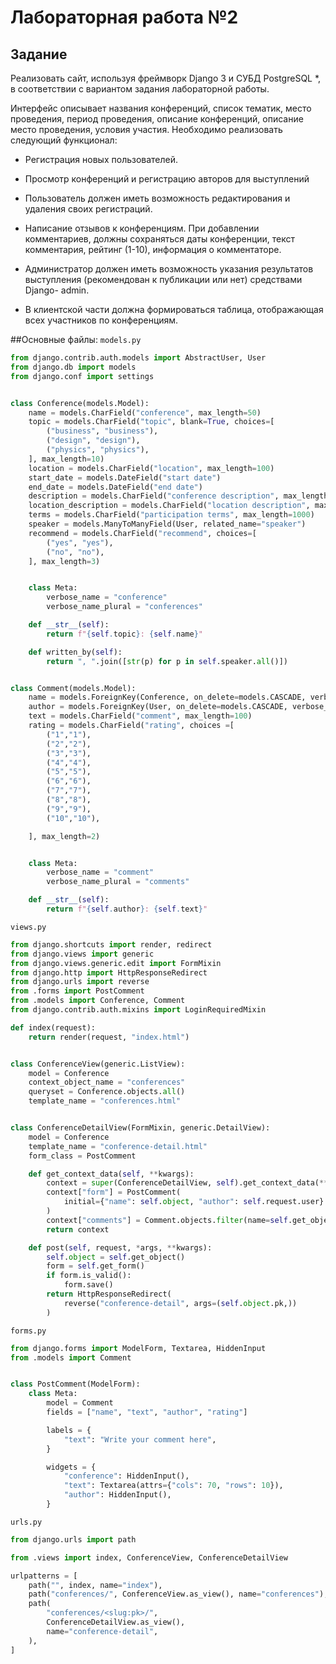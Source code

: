 # Лабораторная работа №2

## Задание
Реализовать сайт, используя фреймворк Django 3 и СУБД PostgreSQL *, в
соответствии с вариантом задания лабораторной работы.

Интерфейс описывает названия конференций, список тематик, место проведения,
период проведения, описание конференций, описание место проведения, условия участия.
Необходимо реализовать следующий функционал:

* Регистрация новых пользователей.

* Просмотр конференций и регистрацию авторов для выступлений

* Пользователь должен иметь возможность редактирования и удаления своих
регистраций.

* Написание отзывов к конференциям. При добавлении комментариев,
должны сохраняться даты конференции, текст комментария, рейтинг (1-10),
информация о комментаторе.

* Администратор должен иметь возможность указания результатов
выступления (рекомендован к публикации или нет) средствами Django-
admin.

* В клиентской части должна формироваться таблица, отображающая всех
участников по конференциям.

##Основные файлы:
`models.py`
```python
from django.contrib.auth.models import AbstractUser, User
from django.db import models
from django.conf import settings 


class Conference(models.Model):
    name = models.CharField("conference", max_length=50)
    topic = models.CharField("topic", blank=True, choices=[
        ("business", "business"),
        ("design", "design"),
        ("physics", "physics"),
    ], max_length=10)
    location = models.CharField("location", max_length=100)
    start_date = models.DateField("start date")
    end_date = models.DateField("end date")
    description = models.CharField("conference description", max_length=200)
    location_description = models.CharField("location description", max_length=200)
    terms = models.CharField("participation terms", max_length=1000)
    speaker = models.ManyToManyField(User, related_name="speaker")
    recommend = models.CharField("recommend", choices=[
        ("yes", "yes"),
        ("no", "no"),
    ], max_length=3)


    class Meta:
        verbose_name = "conference"
        verbose_name_plural = "conferences"

    def __str__(self):
        return f"{self.topic}: {self.name}"

    def written_by(self):
        return ", ".join([str(p) for p in self.speaker.all()])


class Comment(models.Model):
    name = models.ForeignKey(Conference, on_delete=models.CASCADE, verbose_name="conference")
    author = models.ForeignKey(User, on_delete=models.CASCADE, verbose_name="comment author")
    text = models.CharField("comment", max_length=100)
    rating = models.CharField("rating", choices =[
        ("1","1"),
        ("2","2"),
        ("3","3"),
        ("4","4"),
        ("5","5"),
        ("6","6"),
        ("7","7"),
        ("8","8"),
        ("9","9"),
        ("10","10"),

    ], max_length=2)


    class Meta:
        verbose_name = "comment"
        verbose_name_plural = "comments"

    def __str__(self):
        return f"{self.author}: {self.text}"

```

`views.py`

```python
from django.shortcuts import render, redirect
from django.views import generic
from django.views.generic.edit import FormMixin
from django.http import HttpResponseRedirect
from django.urls import reverse
from .forms import PostComment
from .models import Conference, Comment
from django.contrib.auth.mixins import LoginRequiredMixin

def index(request):
    return render(request, "index.html")


class ConferenceView(generic.ListView):
    model = Conference
    context_object_name = "conferences"
    queryset = Conference.objects.all()
    template_name = "conferences.html"


class ConferenceDetailView(FormMixin, generic.DetailView):
    model = Conference
    template_name = "conference-detail.html"
    form_class = PostComment

    def get_context_data(self, **kwargs):
        context = super(ConferenceDetailView, self).get_context_data(**kwargs)
        context["form"] = PostComment(
            initial={"name": self.object, "author": self.request.user}
        )
        context["comments"] = Comment.objects.filter(name=self.get_object()).all()
        return context

    def post(self, request, *args, **kwargs):
        self.object = self.get_object()
        form = self.get_form()
        if form.is_valid():
            form.save()
        return HttpResponseRedirect(
            reverse("conference-detail", args=(self.object.pk,))
        )
```

`forms.py`
```python
from django.forms import ModelForm, Textarea, HiddenInput
from .models import Comment


class PostComment(ModelForm):
    class Meta:
        model = Comment
        fields = ["name", "text", "author", "rating"]

        labels = {
            "text": "Write your comment here",
        }

        widgets = {
            "conference": HiddenInput(),
            "text": Textarea(attrs={"cols": 70, "rows": 10}),
            "author": HiddenInput(),
        }
```

`urls.py`
```python
from django.urls import path

from .views import index, ConferenceView, ConferenceDetailView

urlpatterns = [
    path("", index, name="index"),
    path("conferences/", ConferenceView.as_view(), name="conferences"),
    path(
        "conferences/<slug:pk>/",
        ConferenceDetailView.as_view(),
        name="conference-detail",
    ),
]
```

